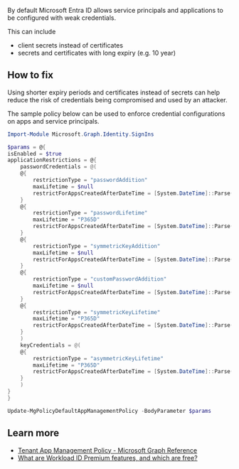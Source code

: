 By default Microsoft Entra ID allows service principals and applications to be configured with weak credentials.

This can include

- client secrets instead of certificates
- secrets and certificates with long expiry (e.g. 10 year)

## How to fix

Using shorter expiry periods and certificates instead of secrets can help reduce the risk of credentials being compromised and used by an attacker.

The sample policy below can be used to enforce credential configurations on apps and service principals.

```powershell
Import-Module Microsoft.Graph.Identity.SignIns

$params = @{
isEnabled = $true
applicationRestrictions = @{
    passwordCredentials = @(
    @{
        restrictionType = "passwordAddition"
        maxLifetime = $null
        restrictForAppsCreatedAfterDateTime = [System.DateTime]::Parse("2021-01-01T10:37:00Z")
    }
    @{
        restrictionType = "passwordLifetime"
        maxLifetime = "P365D"
        restrictForAppsCreatedAfterDateTime = [System.DateTime]::Parse("2017-01-01T10:37:00Z")
    }
    @{
        restrictionType = "symmetricKeyAddition"
        maxLifetime = $null
        restrictForAppsCreatedAfterDateTime = [System.DateTime]::Parse("2021-01-01T10:37:00Z")
    }
    @{
        restrictionType = "customPasswordAddition"
        maxLifetime = $null
        restrictForAppsCreatedAfterDateTime = [System.DateTime]::Parse("2015-01-01T10:37:00Z")
    }
    @{
        restrictionType = "symmetricKeyLifetime"
        maxLifetime = "P365D"
        restrictForAppsCreatedAfterDateTime = [System.DateTime]::Parse("2015-01-01T10:37:00Z")
    }
    )
    keyCredentials = @(
    @{
        restrictionType = "asymmetricKeyLifetime"
        maxLifetime = "P365D"
        restrictForAppsCreatedAfterDateTime = [System.DateTime]::Parse("2015-01-01T10:37:00Z")
    }
    )
}
}

Update-MgPolicyDefaultAppManagementPolicy -BodyParameter $params
```

## Learn more

- [Tenant App Management Policy - Microsoft Graph Reference](https://learn.microsoft.com/graph/api/resources/tenantappmanagementpolicy?view=graph-rest-1.0)
- [What are Workload ID Premium features, and which are free?](https://learn.microsoft.com/en-us/entra/workload-id/workload-identities-faqs#what-are-workload-id-premium-features-and-which-are-free)
